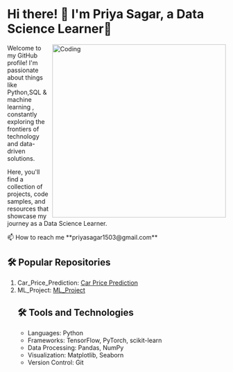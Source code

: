 <!DOCTYPE html>
<html>
<body>
  <h1>Hi there! 👋 I'm Priya Sagar, a Data Science Learner🤖</h1>
  <img align="right" alt="Coding" width = 400 src="https://miro.medium.com/max/1400/1*qdAW1TjCN57h1lbuuzvchg.gif">
  <p>Welcome to my GitHub profile! I'm passionate about things like Python,SQL & machine learning , constantly exploring the frontiers of technology and data-driven solutions.</p>
  <p>Here, you'll find a collection of projects, code samples, and resources that showcase my journey as a Data Science Learner.</p>
  📫 How to reach me **priyasagar1503@gmail.com**
<br>
  <h2>🛠️ Popular Repositories</h2>
  <ol>
    <li>Car_Price_Prediction:  <a href="https://github.com/priyasagar06/Major-Project-1-Car_price-prediction.git">Car Price Prediction</a> </li>
    <li>ML_Project: <a href="https://github.com/priyasagar06/End_to_End_ML_Project.git">ML_Project</a> </li>

  
  <h2>🛠️ Tools and Technologies</h2>
  <ul>
    <li>Languages: Python</li>
    <li>Frameworks: TensorFlow, PyTorch, scikit-learn</li>
    <li>Data Processing: Pandas, NumPy</li>
    <li>Visualization: Matplotlib, Seaborn</li>
    <li>Version Control: Git</li>
  </ul>
</body>
</html>
